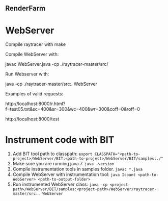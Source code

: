 ## RenderFarm

# WebServer

Compile raytracer with make

Compile WebServer with:

javac WebServer.java -cp ./raytracer-master/src/

Run Webserver with:

java -cp ./raytracer-master/src:. WebServer

Examples of valid requests:

http://localhost:8000/r.html?f=test05.txt&sc=400&sr=300&wc=400&wr=300&coff=0&roff=0

http://localhost:8000/test

# Instrument code with BIT
1. Add BIT tool path to classpath:
`export CLASSPATH="<path-to-project>/WebServer/BIT:<path-to-project>/WebServer/BIT/samples:./"`
2. Make sure you are running java 7. `java -version`
3. Compile instrumentation tools in samples folder. `javac *.java`
4. Compile WebServer with instrumentation tool: `java Icount <path-to-WebServer> <path-to-output-folder>`
5. Run instrumented WebServer class: `java -cp <project-path>/WebServer/BIT/samples:<project-path>/WebServer/raytracer-master/src:. WebServer`
